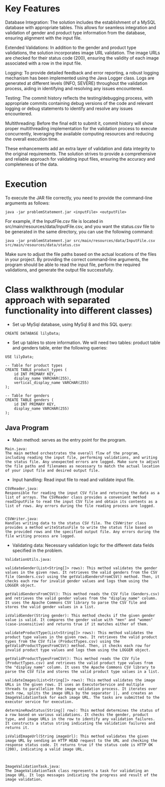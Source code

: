 # Key Features

Database Integration: The solution includes the establishment of a MySQL database with appropriate tables. This allows for seamless integration and validation of gender and product type information from the database, ensuring alignment with the input file.

Extended Validations: In addition to the gender and product type validations, the solution incorporates image URL validation. The image URLs are checked for their status code (200), ensuring the validity of each image associated with a row in the input file.

Logging: To provide detailed feedback and error reporting, a robust logging mechanism has been implemented using the Java Logger class. Logs are generated at different levels (INFO, SEVERE) throughout the validation process, aiding in identifying and resolving any issues encountered.

Testing: The commit history reflects the testing/debugging process, with appropriate commits containing debug versions of the code and relevant logging or debug statements to identify and resolve any issues encountered.

Multithreading: Before the final edit to submit it, commit history will show proper multithreading implementation for the validation process to execute concurrently, leveraging the available computing resources and reducing the overall execution time.

These enhancements add an extra layer of validation and data integrity to the original requirements. The solution strives to provide a comprehensive and reliable approach for validating input files, ensuring the accuracy and completeness of the data.

# Execution

To execute the JAR file correctly, you need to provide the command-line arguments as follows:
```
java -jar problemStatement.jar <inputFile> <outputFile>
```

For example, if the InputFile.csv file is located in src/main/resources/data/InputFile.csv, and you want the status.csv file to be generated in the same directory, you can use the following command:

```
java -jar problemStatement.jar src/main/resources/data/InputFile.csv src/main/resources/data/status.csv
```

Make sure to adjust the file paths based on the actual locations of the files in your project. By providing the correct command-line arguments, the program should be able to read the input file, perform the required validations, and generate the output file successfully.

# Class walkthrough (modular approach with separated functionality into different classes)

- Set up MySql database, using MySql 8 and this SQL query:
```
CREATE DATABASE lilyData;
```

- Set up tables to store information. We will need two tables: product table and genders table, enter the following queries:
```
USE lilyData;

-- Table for product types
CREATE TABLE product_types (
    id INT PRIMARY KEY,
    display_name VARCHAR(255),
    vertical_display_name VARCHAR(255)
);

-- Table for genders
CREATE TABLE genders (
    id INT PRIMARY KEY,
    display_name VARCHAR(255)
);
```

## Java Program 


- Main method: serves as the entry point for the program.
```
Main.java:
The main method orchestrates the overall flow of the program, including reading the input file, performing validations, and writing the status file. Any unexpected errors are logged. Make sure to adjust the file paths and filenames as necessary to match the actual location of your input file and desired output file.
```

- Input handling: Read input file to read and validate input file.
```
CSVReader.java: 
Responsible for reading the input CSV file and returning the data as a list of arrays. The CSVReader class provides a convenient method readInputFile to read the input CSV file and obtain its contents as a list of rows. Any errors during the file reading process are logged.


CSVWriter.java: 
Handles writing data to the status CSV file. The CSVWriter class provides a method writeStatusFile to write the status file based on the provided rows and the specified output file. Any errors during the file writing process are logged.
```

- Validating data: Necessary validation logic for the different data fields specified in the problem.
```
ValidationUtils.java:  

validateGender(List<String[]> rows): This method validates the gender values in the given rows. It retrieves the valid genders from the CSV file (Genders.csv) using the getValidGendersFromCSV() method. Then, it checks each row for invalid gender values and logs them using the LOGGER object.

getValidGendersFromCSV(): This method reads the CSV file (Genders.csv) and retrieves the valid gender values from the "display_name" column. It uses the Apache Commons CSV library to parse the CSV file and stores the valid gender values in a list.

isValidGender(String gender): This method checks if the given gender value is valid. It compares the gender value with "men" and "women" (case-insensitive) and returns true if it matches either of them.

validateProductType(List<String[]> rows): This method validates the product type values in the given rows. It retrieves the valid product types from the CSV file (ProductTypes.csv) using the getValidProductTypesFromCSV() method. Then, it checks each row for invalid product type values and logs them using the LOGGER object.

getValidProductTypesFromCSV(): This method reads the CSV file (ProductTypes.csv) and retrieves the valid product type values from the "display_name" column. It uses the Apache Commons CSV library to parse the CSV file and stores the valid product type values in a list.

validateImages(List<String[]> rows): This method validates the image URLs in the given rows. It uses an ExecutorService and multiple threads to parallelize the image validation process. It iterates over each row, splits the image URLs by the separator ||, and creates an ImageValidationTask for each image URL. The tasks are submitted to the executor service for execution.

determineRowStatus(String[] row): This method determines the status of a row based on various validations. It checks the gender, product type, and image URLs in the row to identify any validation failures. It constructs a status string indicating the validation failures and returns it.

isValidImageUrl(String imageUrl): This method validates the given image URL by sending an HTTP HEAD request to the URL and checking the response status code. It returns true if the status code is HTTP OK (200), indicating a valid image URL.



ImageValidationTask.java: 
The ImageValidationTask class represents a task for validating an image URL. It logs messages indicating the progress and result of the image validation.

```




